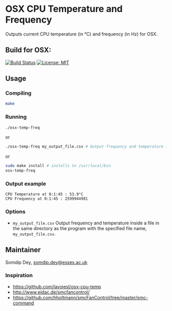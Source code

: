 # OSX CPU Temperature and Frequency

Outputs current CPU temperature (in °C) and frequency (in Hz) for OSX.

## Build for OSX:
[![Build Status](https://travis-ci.org/somdipdey/osx-temp-freq.svg?branch=master)](https://travis-ci.org/somdipdey/osx-temp-freq)
[![License: MIT](https://img.shields.io/badge/License-MIT-red.svg)](https://github.com/somdipdey/osx-temp-freq/blob/master/LICENSE)

## Usage

### Compiling

```bash
make
```

### Running

```bash
./osx-temp-freq
```

or

```bash
./osx-temp-freq my_output_file.csv # Output frequency and temperature inside a file in the same directory as the program with the specified file name, `my_output_file.csv`
```

or

```bash
sudo make install # installs to /usr/local/bin
osx-temp-freq
```

### Output example

```
CPU Temperature at 0:1:45 : 53.9°C
CPU Frequency at 0:1:45 : 2599944981
```

### Options

 * `my_output_file.csv` Output frequency and temperature inside a file in the same directory as the program with the specified file name, `my_output_file.csv`.

## Maintainer

Somdip Dey, <somdip.dey@essex.ac.uk>


### Inspiration

 * https://github.com/lavoiesl/osx-cpu-temp
 * http://www.eidac.de/smcfancontrol/
 * https://github.com/hholtmann/smcFanControl/tree/master/smc-command

